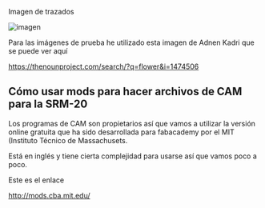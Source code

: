Imagen de trazados

![imagen](https://user-images.githubusercontent.com/60569015/113725477-a4bcfb80-96f3-11eb-994b-590a91b77cc9.png)


Para las imágenes de prueba he utilizado esta imagen de Adnen Kadri que se puede ver aquí 

https://thenounproject.com/search/?q=flower&i=1474506

## Cómo usar mods para hacer archivos de CAM para la SRM-20 

Los programas de CAM son propietarios así que vamos a utilizar la versión online gratuita que ha sido desarrollada para fabacademy por el MIT (Instituto Técnico de Massachusets. 

Está en inglés y tiene cierta complejidad para usarse así que vamos poco a poco. 

Este es el enlace

http://mods.cba.mit.edu/

